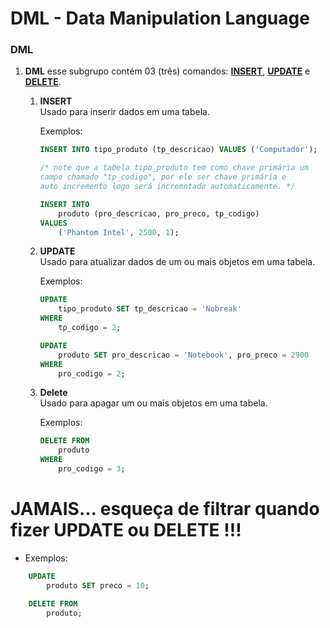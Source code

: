 # DML - Data Manipulation Language

### DML
1. __DML__ esse subgrupo contém 03 (três) comandos: <u>__INSERT__</u>, <u>__UPDATE__</u> e <u>__DELETE__</u>.

    1. __INSERT__
        <br/> Usado para inserir dados em uma tabela.

        Exemplos:
        ```sql
        INSERT INTO tipo_produto (tp_descricao) VALUES ('Computador');

        /* note que a tabela tipo_produto tem como chave primária um
        campo chamado "tp_codigo", por ele ser chave primária e
        auto incremento logo será incremntado automaticamente. */

        INSERT INTO
            produto (pro_descricao, pro_preco, tp_codigo)
        VALUES
            ('Phantom Intel', 2500, 1);
        ```
    1. __UPDATE__
        <br/> Usado para atualizar dados de um ou mais objetos em uma tabela.

        Exemplos:
        ```sql
        UPDATE
            tipo_produto SET tp_descricao = 'Nobreak'
        WHERE
            tp_codigo = 2;

        UPDATE
            produto SET pro_descricao = 'Notebook', pro_preco = 2900
        WHERE
            pro_codigo = 2;
        ```

    1. __Delete__
        <br/> Usado para apagar um ou mais objetos em uma tabela.

        Exemplos:
        ```sql
        DELETE FROM
            produto
        WHERE
            pro_codigo = 3;
        ```

# JAMAIS... esqueça de filtrar quando fizer UPDATE ou DELETE !!!
    
- Exemplos:
```sql
    UPDATE
        produto SET preco = 10;

    DELETE FROM
        produto;
```
